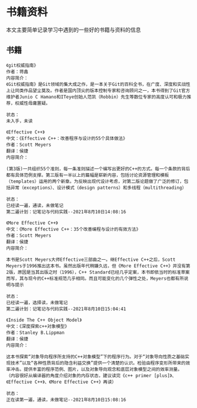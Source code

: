 <!--
 * @Author: your name
 * @Date: 2021-08-10 14:03:38
 * @LastEditTime: 2021-08-10 15:10:09
 * @LastEditors: Please set LastEditors
 * @Description: In User Settings Edit
 * @FilePath: /学习笔记/书籍资料.md
-->
# **书籍资料**

本文主要简单记录学习中遇到的一些好的书籍与资料的信息

## **书籍**


```
《git权威指南》
作者：蒋鑫
内容简介：
《Git权威指南》是Git领域的集大成之作，是一本关于Git的百科全书，在广度、深度和实战性上让同类作品望尘莫及。作者是国内顶尖的版本控制专家和咨询顾问之一，本书得到了Git官方维护者Junio C Hamano和ITeye创始人范凯（Robbin）先生等数位专家的高度认可和极力推荐，权威性毋庸置疑。

状态：
未入手，未读
```

```
《Effective C++》
中文：《Effective C++：改善程序与设计的55个具体做法》
作者：Scott Meyers
翻译：侯捷
内容简介：

(第3版)一共组织55个准则，每一条准则描述一个编写出更好的C++的方式。每一个条款的背后都有具体范例支撑。第三版有一半以上的篇幅是崭新内容，包括讨论资源管理和模板（templates）运用的两个新章。为反映出现代设计考虑，对第二版论题做了广泛的修订，包括异常（exceptions）、设计模式（design patterns）和多线程（multithreading）

状态：
已经读一遍，通读，未做笔记
第二遍计划：记笔记与代码实践--2021年8月10日14:08:16
```

```
《More Effective C++》
中文：《More Effective C++：35个改善编程与设计的有效方法》
作者：Scott Meyers
翻译：侯捷
内容简介：

本书是Scott Meyers大师Effective三部曲之一。继Effective C++之后，Scott Meyers于1996推出这本书。虽然出版年代稍嫌久远，但《More Effective C++》并没有第2版，原因是当其出版之时（1996），C++ Standard已经几乎定案，本书即依当时的标准草案而写，其与现今的C++标准规范几乎相同。而且可能变化的几个弹性之处，Meyers也都有所说明与提示

状态：
已经读一遍，选择读，未做笔记
第二遍计划：记笔记与代码实践--2021年8月10日15:04:41
```

```
《Inside The C++ Object Model》
中文：《深度探索c++对象模型》
作者：Stanley B.Lippman
翻译：侯捷
内容简介：

这本书探索“对象导向程序所支持的C++对象模型”下的程序行为。对于“对象导向性质之基础实现技术”以及“各种性质背后的隐含利益交换”提供一个清楚的认识。检验由程序变形所带来的效率冲击。提供丰富的程序范例、图片，以及对象导向观念和底层对象模型之间的效率测量。
（内容很好从编译器的角度介绍对象的内存状态，建议读完《c++ primer [plus]》、《Effective C++》、《More Effective C++》再读）

状态：
正在读第一遍，通读，未做笔记--2021年8月10日15:08:16
```